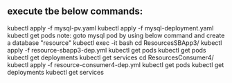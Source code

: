 execute tbe below commands:
---------------------------
  kubectl apply -f mysql-pv.yaml
  kubectl apply -f mysql-deployment.yaml
  kubectl get pods
  note: goto mysql pod by using below command and create a database "resource"
  kubectl exec -it <replace this with mysql-pod-name> bash
  cd ResourcesSBApp3/
  kubectl apply -f resource-sbapp3-dep.yml
  kubectl get pods
  kubectl get pods
  kubectl get deployments
  kubectl get services
  cd ResourcesConsumer4/
  kubectl apply -f resource-consumer4-dep.yml
  kubectl get pods
  kubectl get deployments
  kubectl get services
  
